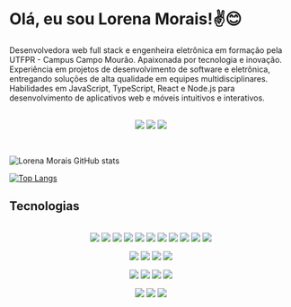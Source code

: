 
# Olá, eu sou Lorena Morais!✌️😊

Desenvolvedora web full stack e engenheira eletrônica em formação pela UTFPR - Campus Campo Mourão. Apaixonada por tecnologia e inovação. Experiência em projetos de desenvolvimento de software e eletrônica, entregando soluções de alta qualidade em equipes multidisciplinares. Habilidades em JavaScript, TypeScript, React e Node.js para desenvolvimento de aplicativos web e móveis intuitivos e interativos.

<p align="center"><br/>
    <a href="https://www.instagram.com/lorenam.morais/" align="center" alt="Instagram" ><img src="https://img.shields.io/badge/Instagram-E4405F?style=for-the-badge&logo=instagram&logoColor=white"></a>
    <a href="https://www.linkedin.com/in/lorenammorais/" align="center" alt="Linkedin" ><img src="https://img.shields.io/badge/linkedin-%230077B5.svg?style=for-the-badge&logo=linkedin&logoColor=white"></a>
    <a href="mailto:moraislorena31@gmail.com" align="center" alt="Gmail" ><img src="https://img.shields.io/badge/Gmail-D14836?style=for-the-badge&logo=gmail&logoColor=white"></a>
</p>
</br>

![Lorena Morais GitHub stats](https://github-readme-stats.vercel.app/api?username=LorenaMMorais&show_icons=true&theme=dracula)

[![Top Langs](https://github-readme-stats.vercel.app/api/top-langs/?username=LorenaMMorais)](https://github.com/LorenaMMorais/github-readme-stats)

## Tecnologias

<p align="center"><br/>
    <img src="https://img.shields.io/badge/HTML5-E34F26?style=for-the-badge&logo=html5&logoColor=white">
    <img src="https://img.shields.io/badge/CSS3-1572B6?style=for-the-badge&logo=css3&logoColor=white">
    <img src="https://img.shields.io/badge/JavaScript-F7DF1E?style=for-the-badge&logo=javascript&logoColor=black">
    <img src="https://img.shields.io/badge/TypeScript-007ACC?style=for-the-badge&logo=typescript&logoColor=white"/>
    <img src="https://img.shields.io/badge/React-20232A?style=for-the-badge&logo=react&logoColor=61DAFB">
    <img src="https://img.shields.io/badge/Node.js-43853D?style=for-the-badge&logo=node.js&logoColor=white">
    <img src="https://img.shields.io/badge/Express.js-404D59?style=for-the-badge"/>
    <img src="https://img.shields.io/badge/Python-14354C?style=for-the-badge&logo=python&logoColor=white"/>
    <img src="https://img.shields.io/badge/c++-%2300599C.svg?style=for-the-badge&logo=c%2B%2B&logoColor=white"/>
    <img src="https://img.shields.io/badge/c-%2300599C.svg?style=for-the-badge&logo=c&logoColor=white"/>
    <img src="https://img.shields.io/badge/Matplotlib-%23ffffff.svg?style=for-the-badge&logo=Matplotlib&logoColor=black"/>
</p>
<p align="center">
   <img src="https://img.shields.io/badge/MongoDB-4EA94B?style=for-the-badge&logo=mongodb&logoColor=white"/>
   <img src="https://img.shields.io/badge/PostgreSQL-316192?style=for-the-badge&logo=postgresql&logoColor=white"/>
   <img src="https://img.shields.io/badge/Prisma-3982CE?style=for-the-badge&logo=Prisma&logoColor=white"/>
   <img src="https://img.shields.io/badge/redis-%23DD0031.svg?&style=for-the-badge&logo=redis&logoColor=white"/>
</p>
<p align="center">
   <img src="https://img.shields.io/badge/GIT-E44C30?style=for-the-badge&logo=git&logoColor=white"/>
   <img src="https://img.shields.io/badge/Linux-FCC624?style=for-the-badge&logo=linux&logoColor=black"/>
   <img src="https://img.shields.io/badge/Vercel-000000?style=for-the-badge&logo=vercel&logoColor=white"/>
   <img src="https://img.shields.io/badge/Heroku-430098?style=for-the-badge&logo=heroku&logoColor=white"/>
</p>
<p align="center">
   <img src="https://img.shields.io/badge/Jest-323330?style=for-the-badge&logo=Jest&logoColor=white"/>
   <img src="https://img.shields.io/badge/Amazon_AWS-232F3E?style=for-the-badge&logo=amazon-aws&logoColor=white"/>
   <img src="https://img.shields.io/badge/GitHub_Actions-2088FF?style=for-the-badge&logo=github-actions&logoColor=white"/>
</p>
